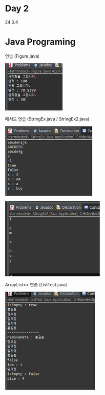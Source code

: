 # Day 2
24.3.4

# Java Programing

연습 (Figure.java)

![이미지](./img/figure.PNG)

매서드 연습 (StringEx.java / StringEx2.java)

![이미지](./img/ex1.PNG)

![이미지](./img/ex2.PNG)

ArrayList<> 연습 (ListTest.java)

![이미지](./img/list.PNG)
